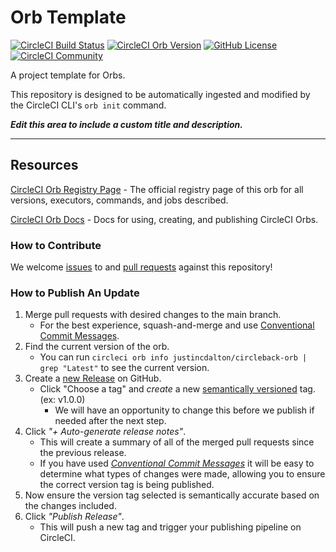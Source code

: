 # Orb Template


[![CircleCI Build Status](https://circleci.com/gh/justincdalton/circleback-orb.svg?style=shield "CircleCI Build Status")](https://circleci.com/gh/justincdalton/circleback-orb) [![CircleCI Orb Version](https://badges.circleci.com/orbs/justincdalton/circleback-orb.svg)](https://circleci.com/developer/orbs/orb/justincdalton/circleback-orb) [![GitHub License](https://img.shields.io/badge/license-MIT-lightgrey.svg)](https://raw.githubusercontent.com/justincdalton/circleback-orb/master/LICENSE) [![CircleCI Community](https://img.shields.io/badge/community-CircleCI%20Discuss-343434.svg)](https://discuss.circleci.com/c/ecosystem/orbs)



A project template for Orbs.

This repository is designed to be automatically ingested and modified by the CircleCI CLI's `orb init` command.

_**Edit this area to include a custom title and description.**_

---

## Resources

[CircleCI Orb Registry Page](https://circleci.com/developer/orbs/orb/justincdalton/circleback-orb) - The official registry page of this orb for all versions, executors, commands, and jobs described.

[CircleCI Orb Docs](https://circleci.com/docs/orb-intro/#section=configuration) - Docs for using, creating, and publishing CircleCI Orbs.

### How to Contribute

We welcome [issues](https://github.com/justincdalton/circleback-orb/issues) to and [pull requests](https://github.com/justincdalton/circleback-orb/pulls) against this repository!

### How to Publish An Update
1. Merge pull requests with desired changes to the main branch.
    - For the best experience, squash-and-merge and use [Conventional Commit Messages](https://conventionalcommits.org/).
2. Find the current version of the orb.
    - You can run `circleci orb info justincdalton/circleback-orb | grep "Latest"` to see the current version.
3. Create a [new Release](https://github.com/justincdalton/circleback-orb/releases/new) on GitHub.
    - Click "Choose a tag" and _create_ a new [semantically versioned](http://semver.org/) tag. (ex: v1.0.0)
      - We will have an opportunity to change this before we publish if needed after the next step.
4.  Click _"+ Auto-generate release notes"_.
    - This will create a summary of all of the merged pull requests since the previous release.
    - If you have used _[Conventional Commit Messages](https://conventionalcommits.org/)_ it will be easy to determine what types of changes were made, allowing you to ensure the correct version tag is being published.
5. Now ensure the version tag selected is semantically accurate based on the changes included.
6. Click _"Publish Release"_.
    - This will push a new tag and trigger your publishing pipeline on CircleCI.
